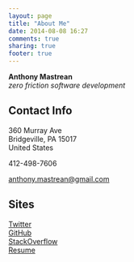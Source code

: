 ```yaml
---
layout: page
title: "About Me"
date: 2014-08-08 16:27
comments: true
sharing: true
footer: true
---
```


**Anthony Mastrean**  
_zero friction software development_

## Contact Info

360 Murray Ave  
Bridgeville, PA 15017  
United States  

412-498-7606

anthony.mastrean@gmail.com

## Sites

[Twitter](http://twitter.com/anthonymastrean/)  
[GitHub](http://github.com/anthonymastrean/)  
[StackOverflow](http://stackoverflow.com/users/3619/)  
[Resume](http://careers.stackoverflow.com/anthonymastrean/)  
